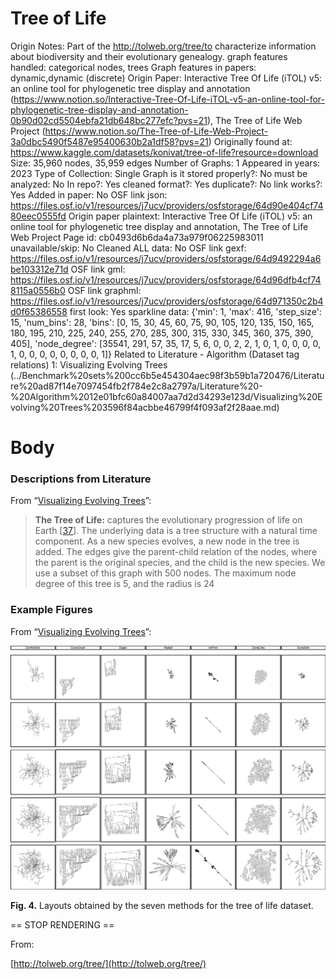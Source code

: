 # Tree of Life

Origin Notes: Part of the http://tolweb.org/tree/to characterize information about biodiversity and their evolutionary genealogy. 
graph features handled: categorical nodes, trees
Graph features in papers: dynamic,dynamic (discrete)
Origin Paper: Interactive Tree Of Life (iTOL) v5: an online tool for phylogenetic tree display and annotation (https://www.notion.so/Interactive-Tree-Of-Life-iTOL-v5-an-online-tool-for-phylogenetic-tree-display-and-annotation-0b90d02cd5504ebfa21db648bc277efc?pvs=21), The Tree of Life Web Project (https://www.notion.so/The-Tree-of-Life-Web-Project-3a0dbc5490f5487e95400630b2a1df58?pvs=21)
Originally found at: https://www.kaggle.com/datasets/konivat/tree-of-life?resource=download
Size: 35,960 nodes, 35,959 edges
Number of Graphs: 1
Appeared in years: 2023
Type of Collection: Single Graph
is it stored properly?: No
must be analyzed: No
In repo?: Yes
cleaned format?: Yes
duplicate?: No
link works?: Yes
Added in paper: No
OSF link json: https://files.osf.io/v1/resources/j7ucv/providers/osfstorage/64d90e404cf7480eec0555fd
Origin paper plaintext: Interactive Tree Of Life (iTOL) v5: an online tool for phylogenetic tree display and annotation, The Tree of Life Web Project
Page id: cb0493d6b6da4a73a979f06225983011
unavailable/skip: No
Cleaned ALL data: No
OSF link gexf: https://files.osf.io/v1/resources/j7ucv/providers/osfstorage/64d9492294a6be103312e71d
OSF link gml: https://files.osf.io/v1/resources/j7ucv/providers/osfstorage/64d96dfb4cf748115a0556b0
OSF link graphml: https://files.osf.io/v1/resources/j7ucv/providers/osfstorage/64d971350c2b4d0f65386558
first look: Yes
sparkline data: {'min': 1, 'max': 416, 'step_size': 15, 'num_bins': 28, 'bins': [0, 15, 30, 45, 60, 75, 90, 105, 120, 135, 150, 165, 180, 195, 210, 225, 240, 255, 270, 285, 300, 315, 330, 345, 360, 375, 390, 405], 'node_degree': [35541, 291, 57, 35, 17, 5, 6, 0, 0, 2, 2, 1, 0, 1, 0, 0, 0, 0, 1, 0, 0, 0, 0, 0, 0, 0, 0, 1]}
Related to Literature - Algorithm (Dataset tag relations) 1: Visualizing Evolving Trees (../Benchmark%20sets%200cc6b5e454304aec98f3b59b1a720476/Literature%20ad87f14e7097454fb2f784e2c8a2797a/Literature%20-%20Algorithm%2012e01bfc60a84007aa7d2d34293e123d/Visualizing%20Evolving%20Trees%203596f84acbbe46799f4f093af2f28aae.md)

# Body

### Descriptions from Literature

From “[Visualizing Evolving Trees](https://link.springer.com/chapter/10.1007/978-3-031-22203-0_23)”:

> **The Tree of Life:** captures the evolutionary progression of life on Earth [[37](https://link.springer.com/chapter/10.1007/978-3-031-22203-0_23#ref-CR37)]. The underlying data is a tree structure with a natural time component. As a new species evolves, a new node in the tree is added. The edges give the parent-child relation of the nodes, where the parent is the original species, and the child is the new species. We use a subset of this graph with 500 nodes. The maximum node degree of this tree is 5, and the radius is 24
> 

### Example Figures

From “[Visualizing Evolving Trees](https://link.springer.com/chapter/10.1007/978-3-031-22203-0_23)”:

![Untitled](Tree%20of%20Life%20cb0493d6b6da4a73a979f06225983011/Untitled.png)

**Fig. 4.** Layouts obtained by the seven methods for the tree of life dataset.

== STOP RENDERING ==

From:

[http://tolweb.org/tree/](http://tolweb.org/tree/)